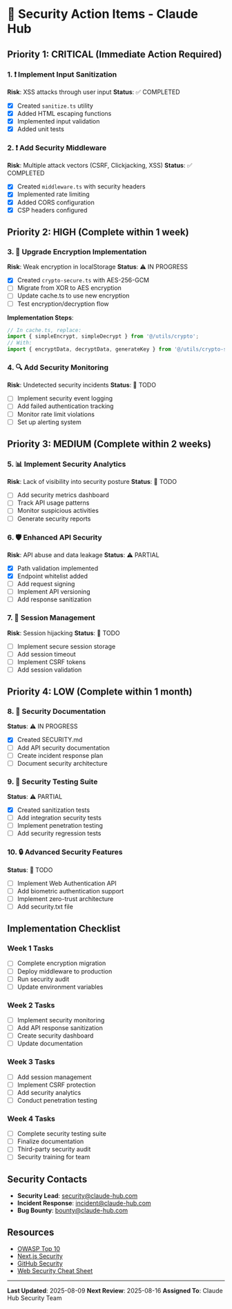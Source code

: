 # 🚨 Security Action Items - Claude Hub

## Priority 1: CRITICAL (Immediate Action Required)

### 1. ❗ Implement Input Sanitization
**Risk**: XSS attacks through user input
**Status**: ✅ COMPLETED
- [x] Created `sanitize.ts` utility
- [x] Added HTML escaping functions
- [x] Implemented input validation
- [x] Added unit tests

### 2. ❗ Add Security Middleware
**Risk**: Multiple attack vectors (CSRF, Clickjacking, XSS)
**Status**: ✅ COMPLETED
- [x] Created `middleware.ts` with security headers
- [x] Implemented rate limiting
- [x] Added CORS configuration
- [x] CSP headers configured

## Priority 2: HIGH (Complete within 1 week)

### 3. 🔐 Upgrade Encryption Implementation
**Risk**: Weak encryption in localStorage
**Status**: ⚠️ IN PROGRESS
- [x] Created `crypto-secure.ts` with AES-256-GCM
- [ ] Migrate from XOR to AES encryption
- [ ] Update cache.ts to use new encryption
- [ ] Test encryption/decryption flow

**Implementation Steps**:
```typescript
// In cache.ts, replace:
import { simpleEncrypt, simpleDecrypt } from '@/utils/crypto';
// With:
import { encryptData, decryptData, generateKey } from '@/utils/crypto-secure';
```

### 4. 🔍 Add Security Monitoring
**Risk**: Undetected security incidents
**Status**: 🔴 TODO
- [ ] Implement security event logging
- [ ] Add failed authentication tracking
- [ ] Monitor rate limit violations
- [ ] Set up alerting system

## Priority 3: MEDIUM (Complete within 2 weeks)

### 5. 📊 Implement Security Analytics
**Risk**: Lack of visibility into security posture
**Status**: 🔴 TODO
- [ ] Add security metrics dashboard
- [ ] Track API usage patterns
- [ ] Monitor suspicious activities
- [ ] Generate security reports

### 6. 🛡️ Enhanced API Security
**Risk**: API abuse and data leakage
**Status**: ⚠️ PARTIAL
- [x] Path validation implemented
- [x] Endpoint whitelist added
- [ ] Add request signing
- [ ] Implement API versioning
- [ ] Add response sanitization

### 7. 🔑 Session Management
**Risk**: Session hijacking
**Status**: 🔴 TODO
- [ ] Implement secure session storage
- [ ] Add session timeout
- [ ] Implement CSRF tokens
- [ ] Add session validation

## Priority 4: LOW (Complete within 1 month)

### 8. 📝 Security Documentation
**Status**: ⚠️ IN PROGRESS
- [x] Created SECURITY.md
- [ ] Add API security documentation
- [ ] Create incident response plan
- [ ] Document security architecture

### 9. 🧪 Security Testing Suite
**Status**: ⚠️ PARTIAL
- [x] Created sanitization tests
- [ ] Add integration security tests
- [ ] Implement penetration testing
- [ ] Add security regression tests

### 10. 🔒 Advanced Security Features
**Status**: 🔴 TODO
- [ ] Implement Web Authentication API
- [ ] Add biometric authentication support
- [ ] Implement zero-trust architecture
- [ ] Add security.txt file

## Implementation Checklist

### Week 1 Tasks
- [ ] Complete encryption migration
- [ ] Deploy middleware to production
- [ ] Run security audit
- [ ] Update environment variables

### Week 2 Tasks
- [ ] Implement security monitoring
- [ ] Add API response sanitization
- [ ] Create security dashboard
- [ ] Update documentation

### Week 3 Tasks
- [ ] Add session management
- [ ] Implement CSRF protection
- [ ] Add security analytics
- [ ] Conduct penetration testing

### Week 4 Tasks
- [ ] Complete security testing suite
- [ ] Finalize documentation
- [ ] Third-party security audit
- [ ] Security training for team

## Security Contacts

- **Security Lead**: security@claude-hub.com
- **Incident Response**: incident@claude-hub.com
- **Bug Bounty**: bounty@claude-hub.com

## Resources

- [OWASP Top 10](https://owasp.org/www-project-top-ten/)
- [Next.js Security](https://nextjs.org/docs/app/building-your-application/configuring/security)
- [GitHub Security](https://docs.github.com/en/code-security)
- [Web Security Cheat Sheet](https://cheatsheetseries.owasp.org/)

---

**Last Updated**: 2025-08-09
**Next Review**: 2025-08-16
**Assigned To**: Claude Hub Security Team